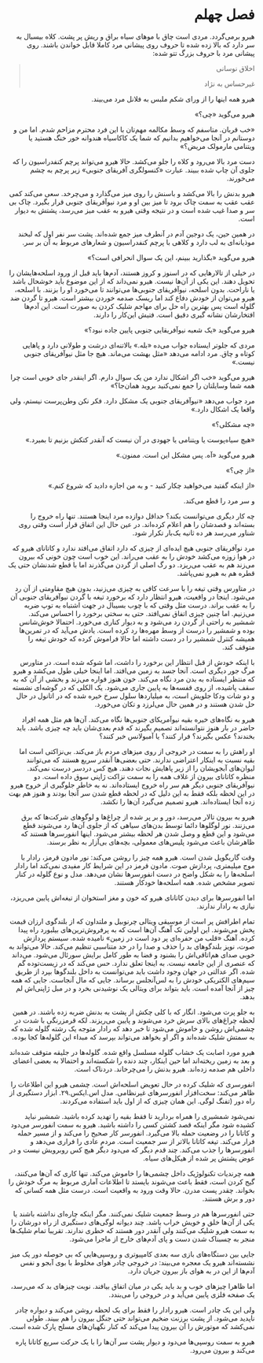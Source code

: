 <div dir="rtl">

# فصل چهلم



هیرو برمی‌گردد. مردی است چاق با موهای سیاه براق و ریش پر پشت. کلاه بیسبال به سر دارد که بالا زده شده تا حروف روی پیشانی مرد کاملا قابل خواندن باشند. روی پیشانی مرد با حروف بزرگ تتو شده:

>	اخلاق نوسانی
>
>	غیرحساس به نژاد

هیرو همه اینها را از ورای شکم ملبس به فلانل مرد می‌بیند.

هیرو می‌گوید «چی؟»

«خب قربان. متاسفم که وسط مکالمه مهم‌تان با این فرد محترم مزاحم شدم. اما من و دوستانم در آنجا می‌خواهیم بدانیم که شما یک کاکاسیاه هندوانه خور خنگ هستید یا ویتنامی مارمولک مریض؟»

دست مرد بالا می‌رود و کلاه را جلو می‌کشد. حالا هیرو می‌تواند پرچم کنفدراسیون را که جلوی آن چاپ شده ببیند. عبارت «کنسولگری آفریقای جنوبی» زیر پرچم به چشم می‌خورند.

هیرو بدنش را بالا می‌کشد و باسنش را روی میز می‌گذارد و می‌چرخد. سعی می‌کند کمی عقب عقب به سمت چاک برود تا میز بین او و مرد نیوآفریقای جنوبی قرار بگیرد. چاک بی سر و صدا غیب شده است و در نتیجه وقتی هیرو به عقب میز می‌رسد، پشتش به دیوار است.

در همین حین، یک دوجین آدم‌ در آنطرف میز جمع شده‌اند. پشت سر نفر اول که لبخند موذیانه‌ای به لب دارد و کلاهی با پرچم کنفدراسیون و شعارهای مربوط به آن بر سر.

هیرو می‌گوید «بگذارید ببینم، این یک سوال انحرافی است؟»

در خیلی از تالارهایی که در اسنوز و کروز هستند، آدم‌ها باید قبل از ورود اسلحه‌هایشان را تحویل دهند. این یکی از آن‌ها نیست. هیرو نمی‌داند که از این موضوع باید خوشحال باشد یا ناراحت. بدون اسلحه، نیوآفریقای جنوبی‌ها می‌توانند تا می‌خورد او را بزنند. با اسلحه، هیرو می‌توان از خودش دفاع کند اما ریسک صدمه خوردن بیشتر است. هیرو تا گردن ضد گلوله است پس بهترین راه حل برای مهاجم شلیک کردن به صورت است. این آدم‌ها افتخارشان نشانه گیری دقیق است. فتیش این‌کار را دارند.

هیرو می‌گوید «یک شعبه نیوآفریقایی جنوبی پایین جاده نبود؟»

مردی که جلوتر ایستاده جواب می‌ده «بله.» بالاتنه‌ای درشت و طولانی دارد و پاهایی کوتاه و چاق. مرد ادامه می‌دهد «مثل بهشت می‌ماند. هیچ جا مثل نیوآفریقای جنوبی نیست.»

هیرو می‌گوید «خب اگر اشکال ندارد من یک سوال دارم. اگر اینقدر جای خوبی است چرا همه شما وسایلتان را جمع نمی‌کنید بروید همان‌جا؟»

مرد جواب می‌دهد «نیوآفریقای جنوبی یک مشکل دارد. فکر نکن وطن‌پرست نیستم، ولی واقعا یک اشکال دارد.»

«چه مشکلی؟»

«هیچ سیاه‌پوست یا ویتنامی یا جهودی در آن نیست که آنقدر کتکش بزنیم تا بمیرد.»

هیرو می‌گوید «آه. پس مشکل این است. ممنون.»

«از چی؟»

«از اینکه گفتید می‌خواهید چکار کنید - و به من اجازه دادید که شروع کنم.»

و سر مرد را قطع می‌کند.

چه کار دیگری می‌توانست بکند؟ حداقل دوازده مرد اینجا هستند. تنها راه خروج را بسته‌اند و قصدشان را هم اعلام کرده‌اند. در عین حال این اتفاق قرار است وقتی روی شناور می‌رسد هر ده ثانیه یک‌بار تکرار شود.

مرد نوآفریقای جنوبی هیچ ایده‌ای از چیزی که دارد اتفاق می‌افتد ندارد و کاتانای هیرو که در هوا زوزه می‌کشد خودش را به عقب می‌راند. این خوب است چون خونی که بیرون می‌زند هم به عقب می‌ریزد. دو رگ اصلی از گردن می‌گذرند اما با قطع شدنشان حتی یک قطره هم به هیرو نمی‌پاشد.

در متاورس وقتی تیغه را با سرعت کافی به چیزی می‌زنید، بدون هیچ مقاومتی از آن رد می‌شود. اینجا در واقعیت، هیرو انتظار دارد که برخورد تیغه با گردن نیوآفریقای جنوبی آن را به عقب براند. درست مثل وقتی که با چوب بسیبال در جهت اشتباه به توپ ضربه می‌زنیم. اما چنین چیزی اتفاق نمی‌افتد. حتی به سختی برخورد را احساس می‌کند. شمشیر به راحتی از گردن رد می‌شود و به دیوار کناری می‌خورد. احتمالا خوش‌شانس بوده و شمشیر را درست از وسط مهره‌ها رد کرده است. یادش می‌آید که در تمرین‌ها همیشه کنترل شمشیر را در دست داشته اما حالا فراموش کرده که خودش تیغه را متوقف کند.

با اینکه خودش از قبل انتظار این برخورد را داشت، اما شوکه شده است. در متاورس مرگ جور دیگری است. آنجا جسد به زمین می‌افتد. اما اینجا خیلی طول می‌کشد و هیرو که منتظر ایستاده به بدن مرد نگاه می‌کند. خون هنوز فواره می‌زند و بخشی از آن که به سقف پاشیده، از روی قفسه‌ها به پایین جاری می‌شود. یک الکلی که در گوشه‌ای نشسته و دو شات ودکا جلویش است، به میلیاردها سلول سرخ خیره شده که در اتانول در حال حل شدن هستند و در همین حال می‌لرزد و تکان می‌خورد.

هیرو به نگاه‌های خیره بقیه نیوآمریکای جنوبی‌ها نگاه می‌کند. آن‌ها هم مثل همه افراد حاضر در بار هنوز نتوانسته‌اند تصمیم بگیرند که قدم بعدی‌شان باید چه چیزی باشد. باید بخندند؟ عکس بگیرند؟ فرار کنند؟ یا آمبولانس خبر کنند؟

او راهش را به سمت در خروجی از روی میزهای مردم باز می‌کند. بی‌نزاکتی است اما بقیه نسبت به اینکار اعتراضی ندارند. حتی بعضی‌ها آنقدر سریع هستند که می‌توانند لیوان‌های آبجویشان را از زیر پاهایش نجات دهند. هیچ کس دردسر درست نمی‌کند. منظره کاتانای بیرون از غلاف همه را به سمت نزاکت ژاپنی سوق داده است. دو نیوآفریقای جنوبی دیگر هم سر راه خروج ایستاده‌اند. نه به خاطر جلوگیری از خروج هیرو در این لحظه بلکه فقط به این دلیل که در لحظه قطع شدن سر آنجا بودند و هنوز هم بهت زده آنجا ایستاده‌اند. هیرو تصمیم می‌گیرد آن‌ها را نکشد.

هیرو به بیرون تالار می‌رسد، دور و بر پر شده از چراغ‌ها و لوگوهای شرکت‌ها که برق می‌زنند. نور لوگلو‌ها دائما توسط بدن‌های سیاهی که از جلوی آن‌ها رد می‌شوند قطع می‌شود و این قطع و وصل شدن هر لحظه بیشتر می‌شود. اینها انفورسرها هستند که ظاهرشان باعث می‌شود پلیس‌های معمولی، بچه‌های بی‌آزار به نظر برسند.

وقت گاریگویل شدن است. هیرو همه چیز را روشن می‌کند: نور مادون قرمز، رادار با موج میلیمتری، پردازش صوت. مادون قرمز در این شرایط کار مفیدی نمی‌کند اما رادار اسلحه‌ها را به شکل واضح در دست انفورسرها نشان می‌دهد. مدل و نوع گلوله در کنار تصویر مشخص شده. همه اسلحه‌ها خودکار هستند.

اما انفورسرها برای دیدن کاتانای هیرو که خون و مغز استخوان از تیغه‌اش پایین می‌ریزد، نیازی به رادار ندارند.

تمام اطرافش پر است از موسیقی ویتالی چرنوبیل و ملتداون که از بلندگوی ارزان قیمت پخش می‌شوند. این اولین تک اّهنگ آن‌ها است که به پرفروش‌ترین‌های بیلبورد راه پیدا کرده. آهنگ «قلب من حفره‌ای پر دود است در زمین» نامیده شده. سیستم پردازش صوت، نویز بلندگوهای بد را حذف و صدا را در حد متناسبی تنظیم می‌کند. حالا می‌تواند به خوبی صدای هم‌اتاقی‌اش را بشنود و فضا به طور کامل برایش سورئال می‌شود. می‌داند که عنصری از این جامعه نیست. به اینجا تعلق ندارد. حس می‌کند که در زیست‌توده گم شده. اگر عدالتی در جهان وجود داشت باید می‌توانست به داخل بلندگوها بپرد از طریق سیم‌های الکتریکی خودش را به لس‌آنجلس برساند. جایی که مال آنجاست. جایی که همه چیز از آنجا آمده است. باید بتواند برای ویتالی یک نوشیدنی بخرد و در مبل ژاپنی‌اش لم بدهد.

به جلو پرت می‌شود. انگار که با کلی چکش از پشت به بدنش ضربه زده باشند. در همین لحظه چراغ‌های بالای سرش خرد می‌شوند و پایین می‌ریزند. لکه قرمزرنگی با شدت در چشمی‌اش روشن و خاموش می‌شود تا خبر دهد که رادار متوجه یک رشته گلوله شده که به سمتش شلیک شده‌اند و اگر او بخواهد می‌تواند بپرسد که مبداء این گلوله‌ها کجا بوده.

هیرو مورد اصابت یک خشاب گلوله مسلسل واقع شده. گلوله‌ها در جلیقه متوقف شده‌اند و بعد به زمین ریخته‌اند اما حین اینکار، چند دنده را شکسته‌اند و احتمالا به بعضی اعضای داخلی هم صدمه زده‌اند. هیرو بدنش را می‌چرخاند. دردناک است.

انفورسری که شلیک کرده در حال تعویض اسلحه‌اش است. چشمی هیرو این اطلاعات را ظاهر می‌کند: سخت‌افزار انفورسرهای غیرنظامی. مدل اس.ایکس.۲۹. ابزار دستگیری از راه دور (تفنگ لوگی. این همان چیزی که از اول باید استفاده می‌کردند.

نمی‌شود شمشیری را همراه بردارید تا فقط بقیه را تهدید کرده باشید. شمشیر نباید کشیده شود مگر اینکه قصد کشتن کسی را داشته باشید. هیرو به سمت انفورسر می‌دود و کاتانا را در وضعیت حمله بالا می‌گیرد. انفورسر کار صحیح را می‌کند و از مسیر حمله فرار می‌کند. تیغه کاتانا بالاتر از سر جمعیت است. مردم عادی را فراری می‌دهد و انفورسرها را جذب می‌کند. چند قدم دیگر که می‌دود دیگر هیچ کس روبرویش نیست و در عوض پشتش پر شده از هیکل‌های سیاه.

همه چرندیات تکنولوژیک داخل چشمی‌ها را خاموش می‌کند. تنها کاری که آن‌ها می‌کنند، گیج کردن است، فقط باعث می‌شوند بایستد تا اطلاعات آماری مربوط به مرگ خودش را بخواند. چقدر پست مدرن. حالا وقت ورود به واقعیت است. درست مثل همه کسانی که دور و برش هستند.

حتی انفورسرها هم در وسط جمعیت شلیک نمی‌کنند. مگر اینکه چاره‌ای نداشته باشند یا یکی از آن‌ها خلق و خویش خراب باشد. چند دیوانه لوگی‌های دستگیری از راه دورشان را به سمت هیرو شلیک می‌کنند ولی آنقدر دور هستند که خطری ندارند. تقریبا تمام شلیک‌ها منجر به چسبناک شدن دست و پای آدم‌های خارج از ماجرا می‌شود.

جایی بین دستگاه‌های بازی سه بعدی کامپیوتری و روسپی‌هایی که بی حوصله دور یک میز نشسته‌اند هیرو یک معجره می‌بیند: در خروجی چادر هوای مخلوط با بوی آبجو و نفس آدم‌ها از این در به هوای باز بیرون جریان دارد.

اما ظاهرا چیزهای خوب و بد باید یکی در میان اتفاق بیافند. نوبت چیزهای بد که می‌رسد، یک صفحه فلزی پایین می‌آید و در خروجی را می‌بندد.

ولی این یک چادر است. هیرو رادار را فقط برای یک لحظه روشن می‌کند و دیواره چادر ناپدید می‌شود. از پشت برزنت ضخیم می‌تواند حتی جنگل بیرون را هم ببیند. طولی نمی‌کشد که موتورش را آن بیرون پیدا می‌کند که کنار نگهبان‌های مسلح پارک شده است.

هیرو به سمت روسپی‌ها می‌دود و دیوار پشت سر آن‌ها را با یک حرکت سریع کاتانا پاره می‌کند و بیرون می‌رود.


</div>
